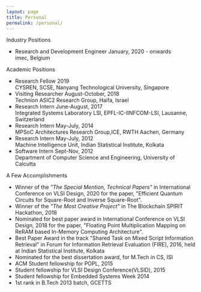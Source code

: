 ```yaml
---
layout: page
title: Personal
permalink: /personal/
---
```

<span class="headHi">Industry Positions</span><br>
<ul style="list-style-type:square" >
<li> Research and Development Engineer <span class="datetext">January, 2020 - onwards</span><br>
imec, Belgium <br></li>
</ul>



<span class="headHi">Academic Positions</span>

<ul style="list-style-type:square" >
<li>Research Fellow <span class="datetext">2019</span><br>
CYSREN, SCSE, Nanyang Technological University, Singapore <br></li>


<li> Visiting Researcher <span class="datetext">August-October, 2018</span><br>
Technion ASIC2 Research Group, Haifa, Israel  <br></li>

<li> Research Intern <span class="datetext">June-August, 2017</span><br>
Integrated Systems Laboratory LSI, EPFL-IC-IINFCOM-LSI, Lausanne, Switzerland  <br></li>

<li> Research Intern <span class="datetext"> May-July, 2014</span><br>
 MPSoC Architectures Research Group,ICE, RWTH Aachen, Germany <br></li>

<li> Research Intern <span class="datetext"> May-July, 2012</span><br>
Machine Intelligence Unit, Indian Statistical Institute, Kolkata  <br></li>

<li> Software Intern <span class="datetext"> Sept-Nov, 2012</span><br>
Department of Computer Science and Engineering, University of Calcutta  <br></li>
</ul>

<!-- 
<li><h5> Visiting Researcher </h5>
<i class="fa  fa-bank">Technion ASIC2 Research Group, Haifa, Israel </i> <br>
<i class="fa  fa-calendar"></i>August-October, 2018</li>





<!--<li>Certification under IBM Advanced Training Education On J2EE Programming</li>-->
<!-- </ul> --> 


<span class="headHi">A Few Accomplishments</span>
<div >
<ul>
    <li> Winner of the <i>"The Special Mention, Technical Papers"</i> in International Conference on VLSI Design, 2020 for the paper, "Efficient Quantum Circuits for Square-Root and Inverse Square-Root".</li>
    <li> Winner of the <i>"The Most Creative Project"</i> in The Blockchain SPIRIT Hackathon, 2018</li>
    <li> Nominated for best paper award in International Conference on VLSI Design, 2018 for the paper, "Floating Point Multiplication Mapping on ReRAM based In-Memory Computing Architecture". </li>
    <li> Best Paper Award in the track "Shared Task on Mixed Script Information Retrieval"
    in Forum for Information Retrieval Evaluation (FIRE), 2016, held at Indian Statistical
    Institute, Kolkata </li>
    <li> Nominated for the best dissertation award, for M.Tech in CS, ISI </li>
    <li> ACM Student fellowship for POPL, 2015</li>
    <li> Student fellowship for VLSI Design Conference(VLSID), 2015</li>
    <li> Student fellowship for Embedded Systems Week 2014</li>
    <li> 1st rank in B.Tech 2013 batch, GCETTS</li>

</ul>
</div>